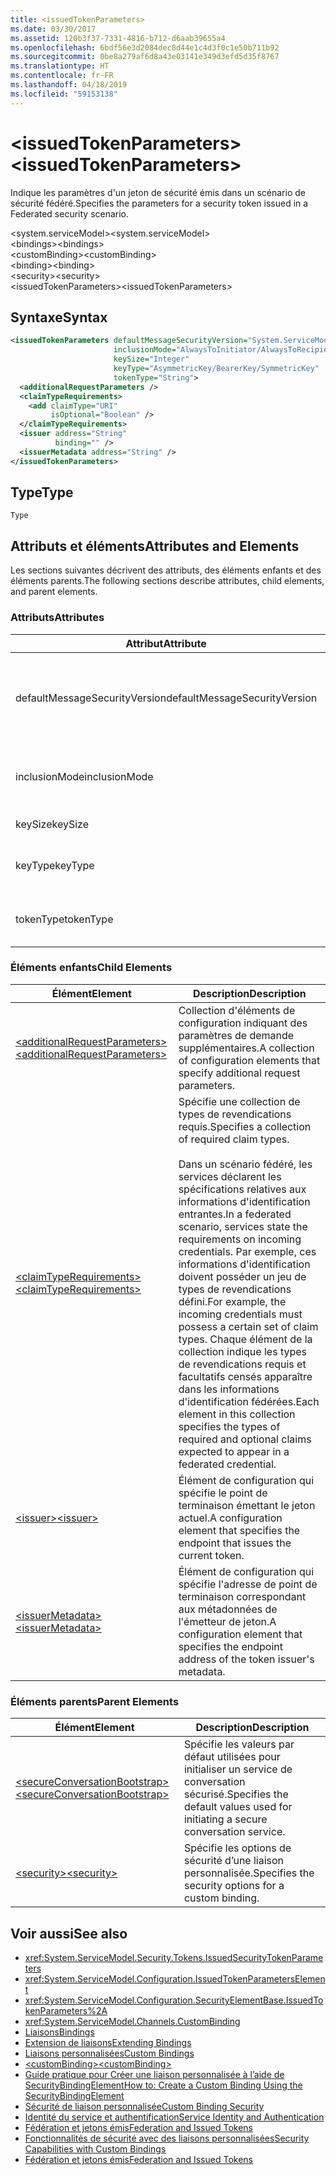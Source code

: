 ```yaml
---
title: <issuedTokenParameters>
ms.date: 03/30/2017
ms.assetid: 120b3f37-7331-4816-b712-d6aab39655a4
ms.openlocfilehash: 6bdf56e3d2084dec8d44e1c4d3f0c1e50b711b92
ms.sourcegitcommit: 0be8a279af6d8a43e03141e349d3efd5d35f8767
ms.translationtype: HT
ms.contentlocale: fr-FR
ms.lasthandoff: 04/18/2019
ms.locfileid: "59153138"
---
```

# <a name="issuedtokenparameters"></a><span data-ttu-id="914e8-101">\<issuedTokenParameters></span><span class="sxs-lookup"><span data-stu-id="914e8-101">\<issuedTokenParameters></span></span>
<span data-ttu-id="914e8-102">Indique les paramètres d'un jeton de sécurité émis dans un scénario de sécurité fédéré.</span><span class="sxs-lookup"><span data-stu-id="914e8-102">Specifies the parameters for a security token issued in a Federated security scenario.</span></span>  
  
 <span data-ttu-id="914e8-103">\<system.serviceModel></span><span class="sxs-lookup"><span data-stu-id="914e8-103">\<system.serviceModel></span></span>  
<span data-ttu-id="914e8-104">\<bindings></span><span class="sxs-lookup"><span data-stu-id="914e8-104">\<bindings></span></span>  
<span data-ttu-id="914e8-105">\<customBinding></span><span class="sxs-lookup"><span data-stu-id="914e8-105">\<customBinding></span></span>  
<span data-ttu-id="914e8-106">\<binding></span><span class="sxs-lookup"><span data-stu-id="914e8-106">\<binding></span></span>  
<span data-ttu-id="914e8-107">\<security></span><span class="sxs-lookup"><span data-stu-id="914e8-107">\<security></span></span>  
<span data-ttu-id="914e8-108">\<issuedTokenParameters></span><span class="sxs-lookup"><span data-stu-id="914e8-108">\<issuedTokenParameters></span></span>  
  
## <a name="syntax"></a><span data-ttu-id="914e8-109">Syntaxe</span><span class="sxs-lookup"><span data-stu-id="914e8-109">Syntax</span></span>  
  
```xml  
<issuedTokenParameters defaultMessageSecurityVersion="System.ServiceModel.MessageSecurityVersion"
                       inclusionMode="AlwaysToInitiator/AlwaysToRecipient/Never/Once"
                       keySize="Integer"
                       keyType="AsymmetricKey/BearerKey/SymmetricKey"
                       tokenType="String">
  <additionalRequestParameters />
  <claimTypeRequirements>
    <add claimType="URI"
         isOptional="Boolean" />
  </claimTypeRequirements>
  <issuer address="String"
          binding="" />
  <issuerMetadata address="String" />
</issuedTokenParameters>
```  
  
## <a name="type"></a><span data-ttu-id="914e8-110">Type</span><span class="sxs-lookup"><span data-stu-id="914e8-110">Type</span></span>  
 `Type`  
  
## <a name="attributes-and-elements"></a><span data-ttu-id="914e8-111">Attributs et éléments</span><span class="sxs-lookup"><span data-stu-id="914e8-111">Attributes and Elements</span></span>  
 <span data-ttu-id="914e8-112">Les sections suivantes décrivent des attributs, des éléments enfants et des éléments parents.</span><span class="sxs-lookup"><span data-stu-id="914e8-112">The following sections describe attributes, child elements, and parent elements.</span></span>  
  
### <a name="attributes"></a><span data-ttu-id="914e8-113">Attributs</span><span class="sxs-lookup"><span data-stu-id="914e8-113">Attributes</span></span>  
  
|<span data-ttu-id="914e8-114">Attribut</span><span class="sxs-lookup"><span data-stu-id="914e8-114">Attribute</span></span>|<span data-ttu-id="914e8-115">Description</span><span class="sxs-lookup"><span data-stu-id="914e8-115">Description</span></span>|  
|---------------|-----------------|  
|<span data-ttu-id="914e8-116">defaultMessageSecurityVersion</span><span class="sxs-lookup"><span data-stu-id="914e8-116">defaultMessageSecurityVersion</span></span>|<span data-ttu-id="914e8-117">Spécifie les versions des caractéristiques de sécurité (WS-Security, WS-Trust, WS-Secure Conversation et WS-Security Policy) devant être prises en charge par la liaison.</span><span class="sxs-lookup"><span data-stu-id="914e8-117">Specifies the versions of the security specifications, (WS-Security, WS-Trust, WS-Secure Conversation and WS-Security Policy) that must be supported by the binding.</span></span> <span data-ttu-id="914e8-118">Cette valeur est de type <xref:System.ServiceModel.MessageSecurityVersion>.</span><span class="sxs-lookup"><span data-stu-id="914e8-118">This value is of type <xref:System.ServiceModel.MessageSecurityVersion>.</span></span>|  
|<span data-ttu-id="914e8-119">inclusionMode</span><span class="sxs-lookup"><span data-stu-id="914e8-119">inclusionMode</span></span>|<span data-ttu-id="914e8-120">Indique les spécifications d'inclusion de jeton.</span><span class="sxs-lookup"><span data-stu-id="914e8-120">Specifies the token inclusion requirements.</span></span> <span data-ttu-id="914e8-121">Cet attribut est de type <xref:System.ServiceModel.Security.Tokens.SecurityTokenInclusionMode>.</span><span class="sxs-lookup"><span data-stu-id="914e8-121">This attribute is of type <xref:System.ServiceModel.Security.Tokens.SecurityTokenInclusionMode>.</span></span>|  
|<span data-ttu-id="914e8-122">keySize</span><span class="sxs-lookup"><span data-stu-id="914e8-122">keySize</span></span>|<span data-ttu-id="914e8-123">Entier qui spécifie la taille de clé de jeton.</span><span class="sxs-lookup"><span data-stu-id="914e8-123">An integer that specifies the token key size.</span></span> <span data-ttu-id="914e8-124">La valeur par défaut est 256.</span><span class="sxs-lookup"><span data-stu-id="914e8-124">The default value is 256.</span></span>|  
|<span data-ttu-id="914e8-125">keyType</span><span class="sxs-lookup"><span data-stu-id="914e8-125">keyType</span></span>|<span data-ttu-id="914e8-126">Valeur correcte de <xref:System.IdentityModel.Tokens.SecurityKeyType> indiquant le type de clé.</span><span class="sxs-lookup"><span data-stu-id="914e8-126">A valid value of <xref:System.IdentityModel.Tokens.SecurityKeyType> that specifies the key type.</span></span> <span data-ttu-id="914e8-127">La valeur par défaut est `SymmetricKey`.</span><span class="sxs-lookup"><span data-stu-id="914e8-127">The default is `SymmetricKey`.</span></span>|  
|<span data-ttu-id="914e8-128">tokenType</span><span class="sxs-lookup"><span data-stu-id="914e8-128">tokenType</span></span>|<span data-ttu-id="914e8-129">Chaîne indiquant le type de jeton.</span><span class="sxs-lookup"><span data-stu-id="914e8-129">A string that specifies the token type.</span></span> <span data-ttu-id="914e8-130">La valeur par défaut est « http://docs.oasis-open.org/wss/oasis-wss-saml-token-profile-1.1#SAML »</span><span class="sxs-lookup"><span data-stu-id="914e8-130">The default is "http://docs.oasis-open.org/wss/oasis-wss-saml-token-profile-1.1#SAML".</span></span>|  
  
### <a name="child-elements"></a><span data-ttu-id="914e8-131">Éléments enfants</span><span class="sxs-lookup"><span data-stu-id="914e8-131">Child Elements</span></span>  
  
|<span data-ttu-id="914e8-132">Élément</span><span class="sxs-lookup"><span data-stu-id="914e8-132">Element</span></span>|<span data-ttu-id="914e8-133">Description</span><span class="sxs-lookup"><span data-stu-id="914e8-133">Description</span></span>|  
|-------------|-----------------|  
|[<span data-ttu-id="914e8-134">\<additionalRequestParameters></span><span class="sxs-lookup"><span data-stu-id="914e8-134">\<additionalRequestParameters></span></span>](../../../../../docs/framework/configure-apps/file-schema/wcf/additionalrequestparameters-element.md)|<span data-ttu-id="914e8-135">Collection d'éléments de configuration indiquant des paramètres de demande supplémentaires.</span><span class="sxs-lookup"><span data-stu-id="914e8-135">A collection of configuration elements that specify additional request parameters.</span></span>|  
|[<span data-ttu-id="914e8-136">\<claimTypeRequirements></span><span class="sxs-lookup"><span data-stu-id="914e8-136">\<claimTypeRequirements></span></span>](../../../../../docs/framework/configure-apps/file-schema/wcf/claimtyperequirements-element.md)|<span data-ttu-id="914e8-137">Spécifie une collection de types de revendications requis.</span><span class="sxs-lookup"><span data-stu-id="914e8-137">Specifies a collection of required claim types.</span></span><br /><br /> <span data-ttu-id="914e8-138">Dans un scénario fédéré, les services déclarent les spécifications relatives aux informations d'identification entrantes.</span><span class="sxs-lookup"><span data-stu-id="914e8-138">In a federated scenario, services state the requirements on incoming credentials.</span></span> <span data-ttu-id="914e8-139">Par exemple, ces informations d'identification doivent posséder un jeu de types de revendications défini.</span><span class="sxs-lookup"><span data-stu-id="914e8-139">For example, the incoming credentials must possess a certain set of claim types.</span></span> <span data-ttu-id="914e8-140">Chaque élément de la collection indique les types de revendications requis et facultatifs censés apparaître dans les informations d'identification fédérées.</span><span class="sxs-lookup"><span data-stu-id="914e8-140">Each element in this collection specifies the types of required and optional claims expected to appear in a federated credential.</span></span>|  
|[<span data-ttu-id="914e8-141">\<issuer></span><span class="sxs-lookup"><span data-stu-id="914e8-141">\<issuer></span></span>](../../../../../docs/framework/configure-apps/file-schema/wcf/issuer-of-issuedtokenparameters.md)|<span data-ttu-id="914e8-142">Élément de configuration qui spécifie le point de terminaison émettant le jeton actuel.</span><span class="sxs-lookup"><span data-stu-id="914e8-142">A configuration element that specifies the endpoint that issues the current token.</span></span>|  
|[<span data-ttu-id="914e8-143">\<issuerMetadata></span><span class="sxs-lookup"><span data-stu-id="914e8-143">\<issuerMetadata></span></span>](../../../../../docs/framework/configure-apps/file-schema/wcf/issuermetadata-of-issuedtokenparameters.md)|<span data-ttu-id="914e8-144">Élément de configuration qui spécifie l'adresse de point de terminaison correspondant aux métadonnées de l'émetteur de jeton.</span><span class="sxs-lookup"><span data-stu-id="914e8-144">A configuration element that specifies the endpoint address of the token issuer's metadata.</span></span>|  
  
### <a name="parent-elements"></a><span data-ttu-id="914e8-145">Éléments parents</span><span class="sxs-lookup"><span data-stu-id="914e8-145">Parent Elements</span></span>  
  
|<span data-ttu-id="914e8-146">Élément</span><span class="sxs-lookup"><span data-stu-id="914e8-146">Element</span></span>|<span data-ttu-id="914e8-147">Description</span><span class="sxs-lookup"><span data-stu-id="914e8-147">Description</span></span>|  
|-------------|-----------------|  
|[<span data-ttu-id="914e8-148">\<secureConversationBootstrap></span><span class="sxs-lookup"><span data-stu-id="914e8-148">\<secureConversationBootstrap></span></span>](../../../../../docs/framework/configure-apps/file-schema/wcf/secureconversationbootstrap.md)|<span data-ttu-id="914e8-149">Spécifie les valeurs par défaut utilisées pour initialiser un service de conversation sécurisé.</span><span class="sxs-lookup"><span data-stu-id="914e8-149">Specifies the default values used for initiating a secure conversation service.</span></span>|  
|[<span data-ttu-id="914e8-150">\<security></span><span class="sxs-lookup"><span data-stu-id="914e8-150">\<security></span></span>](../../../../../docs/framework/configure-apps/file-schema/wcf/security-of-custombinding.md)|<span data-ttu-id="914e8-151">Spécifie les options de sécurité d’une liaison personnalisée.</span><span class="sxs-lookup"><span data-stu-id="914e8-151">Specifies the security options for a custom binding.</span></span>|  
  
## <a name="see-also"></a><span data-ttu-id="914e8-152">Voir aussi</span><span class="sxs-lookup"><span data-stu-id="914e8-152">See also</span></span>

- <xref:System.ServiceModel.Security.Tokens.IssuedSecurityTokenParameters>
- <xref:System.ServiceModel.Configuration.IssuedTokenParametersElement>
- <xref:System.ServiceModel.Configuration.SecurityElementBase.IssuedTokenParameters%2A>
- <xref:System.ServiceModel.Channels.CustomBinding>
- [<span data-ttu-id="914e8-153">Liaisons</span><span class="sxs-lookup"><span data-stu-id="914e8-153">Bindings</span></span>](../../../../../docs/framework/wcf/bindings.md)
- [<span data-ttu-id="914e8-154">Extension de liaisons</span><span class="sxs-lookup"><span data-stu-id="914e8-154">Extending Bindings</span></span>](../../../../../docs/framework/wcf/extending/extending-bindings.md)
- [<span data-ttu-id="914e8-155">Liaisons personnalisées</span><span class="sxs-lookup"><span data-stu-id="914e8-155">Custom Bindings</span></span>](../../../../../docs/framework/wcf/extending/custom-bindings.md)
- [<span data-ttu-id="914e8-156">\<customBinding></span><span class="sxs-lookup"><span data-stu-id="914e8-156">\<customBinding></span></span>](../../../../../docs/framework/configure-apps/file-schema/wcf/custombinding.md)
- [<span data-ttu-id="914e8-157">Guide pratique pour Créer une liaison personnalisée à l’aide de SecurityBindingElement</span><span class="sxs-lookup"><span data-stu-id="914e8-157">How to: Create a Custom Binding Using the SecurityBindingElement</span></span>](../../../../../docs/framework/wcf/feature-details/how-to-create-a-custom-binding-using-the-securitybindingelement.md)
- [<span data-ttu-id="914e8-158">Sécurité de liaison personnalisée</span><span class="sxs-lookup"><span data-stu-id="914e8-158">Custom Binding Security</span></span>](../../../../../docs/framework/wcf/samples/custom-binding-security.md)
- [<span data-ttu-id="914e8-159">Identité du service et authentification</span><span class="sxs-lookup"><span data-stu-id="914e8-159">Service Identity and Authentication</span></span>](../../../../../docs/framework/wcf/feature-details/service-identity-and-authentication.md)
- [<span data-ttu-id="914e8-160">Fédération et jetons émis</span><span class="sxs-lookup"><span data-stu-id="914e8-160">Federation and Issued Tokens</span></span>](../../../../../docs/framework/wcf/feature-details/federation-and-issued-tokens.md)
- [<span data-ttu-id="914e8-161">Fonctionnalités de sécurité avec des liaisons personnalisées</span><span class="sxs-lookup"><span data-stu-id="914e8-161">Security Capabilities with Custom Bindings</span></span>](../../../../../docs/framework/wcf/feature-details/security-capabilities-with-custom-bindings.md)
- [<span data-ttu-id="914e8-162">Fédération et jetons émis</span><span class="sxs-lookup"><span data-stu-id="914e8-162">Federation and Issued Tokens</span></span>](../../../../../docs/framework/wcf/feature-details/federation-and-issued-tokens.md)
